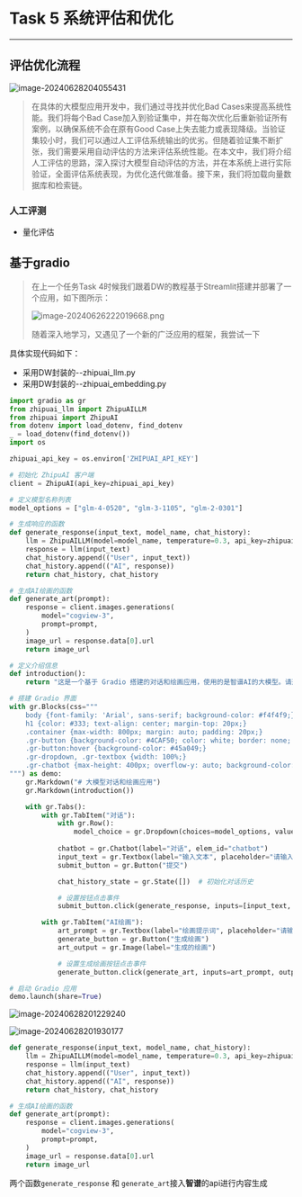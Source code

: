 # Task 5 系统评估和优化

---



## 评估优化流程

![image-20240628204055431](C:/Users/lenovo/AppData/Roaming/Typora/typora-user-images/image-20240628204055431.png)

> 在具体的大模型应用开发中，我们通过寻找并优化Bad Cases来提高系统性能。我们将每个Bad Case加入到验证集中，并在每次优化后重新验证所有案例，以确保系统不会在原有Good Case上失去能力或表现降级。当验证集较小时，我们可以通过人工评估系统输出的优劣。但随着验证集不断扩张，我们需要采用自动评估的方法来评估系统性能。在本文中，我们将介绍人工评估的思路，深入探讨大模型自动评估的方法，并在本系统上进行实际验证，全面评估系统表现，为优化迭代做准备。接下来，我们将加载向量数据库和检索链。

### 人工评测

- 量化评估

## 基于gradio

> 在上一个任务Task 4时候我们跟着DW的教程基于Streamlit搭建并部署了一个应用，如下图所示：
>
> ![image-20240626222019668.png](https://s2.loli.net/2024/06/26/jheZAKFsUBvW1Ig.png)
>
> 随着深入地学习，又遇见了一个新的广泛应用的框架，我尝试一下

具体实现代码如下：

- 采用DW封装的--zhipuai_llm.py
- 采用DW封装的--zhipuai_embedding.py

```python
import gradio as gr
from zhipuai_llm import ZhipuAILLM
from zhipuai import ZhipuAI
from dotenv import load_dotenv, find_dotenv
_ = load_dotenv(find_dotenv())    
import os

zhipuai_api_key = os.environ['ZHIPUAI_API_KEY']

# 初始化 ZhipuAI 客户端
client = ZhipuAI(api_key=zhipuai_api_key)

# 定义模型名称列表
model_options = ["glm-4-0520", "glm-3-1105", "glm-2-0301"]

# 生成响应的函数
def generate_response(input_text, model_name, chat_history):
    llm = ZhipuAILLM(model=model_name, temperature=0.3, api_key=zhipuai_api_key)
    response = llm(input_text)
    chat_history.append(("User", input_text))
    chat_history.append(("AI", response))
    return chat_history, chat_history

# 生成AI绘画的函数
def generate_art(prompt):
    response = client.images.generations(
        model="cogview-3",
        prompt=prompt,
    )
    image_url = response.data[0].url
    return image_url

# 定义介绍信息
def introduction():
    return "这是一个基于 Gradio 搭建的对话和绘画应用，使用的是智谱AI的大模型。请选择模型并输入文本进行对话或生成绘画。"

# 搭建 Gradio 界面
with gr.Blocks(css="""
    body {font-family: 'Arial', sans-serif; background-color: #f4f4f9;}
    h1 {color: #333; text-align: center; margin-top: 20px;}
    .container {max-width: 800px; margin: auto; padding: 20px;}
    .gr-button {background-color: #4CAF50; color: white; border: none; padding: 10px 20px; cursor: pointer;}
    .gr-button:hover {background-color: #45a049;}
    .gr-dropdown, .gr-textbox {width: 100%;}
    .gr-chatbot {max-height: 400px; overflow-y: auto; background-color: white; padding: 20px; border-radius: 10px; box-shadow: 0 0 10px rgba(0, 0, 0, 0.1);}
""") as demo:
    gr.Markdown("# 大模型对话和绘画应用")
    gr.Markdown(introduction())

    with gr.Tabs():
        with gr.TabItem("对话"):
            with gr.Row():
                model_choice = gr.Dropdown(choices=model_options, value=model_options[0], label="选择模型")
            
            chatbot = gr.Chatbot(label="对话", elem_id="chatbot")
            input_text = gr.Textbox(label="输入文本", placeholder="请输入你的问题...", lines=1)
            submit_button = gr.Button("提交")

            chat_history_state = gr.State([])  # 初始化对话历史

            # 设置按钮点击事件
            submit_button.click(generate_response, inputs=[input_text, model_choice, chat_history_state], outputs=[chat_history_state, chatbot])

        with gr.TabItem("AI绘画"):
            art_prompt = gr.Textbox(label="绘画提示词", placeholder="请输入绘画提示词...", lines=1)
            generate_button = gr.Button("生成绘画")
            art_output = gr.Image(label="生成的绘画")

            # 设置生成绘画按钮点击事件
            generate_button.click(generate_art, inputs=art_prompt, outputs=art_output)

# 启动 Gradio 应用
demo.launch(share=True)
```



![image-20240628201229240](https://s2.loli.net/2024/06/28/o7kZz4tyYqpQI2A.png)

![image-20240628201930177](https://s2.loli.net/2024/06/28/leoDTx6nCLJgzSV.png)

```python
def generate_response(input_text, model_name, chat_history):
    llm = ZhipuAILLM(model=model_name, temperature=0.3, api_key=zhipuai_api_key)
    response = llm(input_text)
    chat_history.append(("User", input_text))
    chat_history.append(("AI", response))
    return chat_history, chat_history

# 生成AI绘画的函数
def generate_art(prompt):
    response = client.images.generations(
        model="cogview-3",
        prompt=prompt,
    )
    image_url = response.data[0].url
    return image_url
```

两个函数`generate_response` 和 `generate_art`接入**智谱**的api进行内容生成

